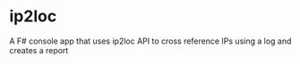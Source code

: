 # ip2loc
A F# console app that uses ip2loc API to cross reference IPs using a log and creates a report

